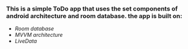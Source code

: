 ### This is a simple ToDo app that uses the set components of android architecture and room database. the app is built on:

- _Room database_
- _MVVM architecture_
- _LiveData_
